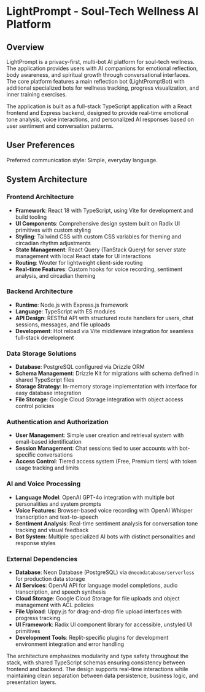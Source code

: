 # LightPrompt - Soul-Tech Wellness AI Platform

## Overview

LightPrompt is a privacy-first, multi-bot AI platform for soul-tech wellness. The application provides users with AI companions for emotional reflection, body awareness, and spiritual growth through conversational interfaces. The core platform features a main reflection bot (LightPromptBot) with additional specialized bots for wellness tracking, progress visualization, and inner training exercises.

The application is built as a full-stack TypeScript application with a React frontend and Express backend, designed to provide real-time emotional tone analysis, voice interactions, and personalized AI responses based on user sentiment and conversation patterns.

## User Preferences

Preferred communication style: Simple, everyday language.

## System Architecture

### Frontend Architecture
- **Framework**: React 18 with TypeScript, using Vite for development and build tooling
- **UI Components**: Comprehensive design system built on Radix UI primitives with custom styling
- **Styling**: Tailwind CSS with custom CSS variables for theming and circadian rhythm adjustments
- **State Management**: React Query (TanStack Query) for server state management with local React state for UI interactions
- **Routing**: Wouter for lightweight client-side routing
- **Real-time Features**: Custom hooks for voice recording, sentiment analysis, and circadian theming

### Backend Architecture  
- **Runtime**: Node.js with Express.js framework
- **Language**: TypeScript with ES modules
- **API Design**: RESTful API with structured route handlers for users, chat sessions, messages, and file uploads
- **Development**: Hot reload via Vite middleware integration for seamless full-stack development

### Data Storage Solutions
- **Database**: PostgreSQL configured via Drizzle ORM
- **Schema Management**: Drizzle Kit for migrations with schema defined in shared TypeScript files
- **Storage Strategy**: In-memory storage implementation with interface for easy database integration
- **File Storage**: Google Cloud Storage integration with object access control policies

### Authentication and Authorization
- **User Management**: Simple user creation and retrieval system with email-based identification
- **Session Management**: Chat sessions tied to user accounts with bot-specific conversations
- **Access Control**: Tiered access system (Free, Premium tiers) with token usage tracking and limits

### AI and Voice Processing
- **Language Model**: OpenAI GPT-4o integration with multiple bot personalities and system prompts
- **Voice Features**: Browser-based voice recording with OpenAI Whisper transcription and text-to-speech
- **Sentiment Analysis**: Real-time sentiment analysis for conversation tone tracking and visual feedback
- **Bot System**: Multiple specialized AI bots with distinct personalities and response styles

### External Dependencies

- **Database**: Neon Database (PostgreSQL) via `@neondatabase/serverless` for production data storage
- **AI Services**: OpenAI API for language model completions, audio transcription, and speech synthesis
- **Cloud Storage**: Google Cloud Storage for file uploads and object management with ACL policies
- **File Upload**: Uppy.js for drag-and-drop file upload interfaces with progress tracking
- **UI Framework**: Radix UI component library for accessible, unstyled UI primitives
- **Development Tools**: Replit-specific plugins for development environment integration and error handling

The architecture emphasizes modularity and type safety throughout the stack, with shared TypeScript schemas ensuring consistency between frontend and backend. The design supports real-time interactions while maintaining clean separation between data persistence, business logic, and presentation layers.